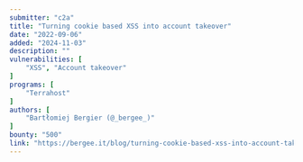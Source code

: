 ```yaml
---
submitter: "c2a"
title: "Turning cookie based XSS into account takeover"
date: "2022-09-06"
added: "2024-11-03"
description: ""
vulnerabilities: [
    "XSS", "Account takeover"
]
programs: [
    "Terrahost"
]
authors: [
    "Bartłomiej Bergier (@_bergee_)"
]
bounty: "500"
link: "https://bergee.it/blog/turning-cookie-based-xss-into-account-takeover/"
---
```




